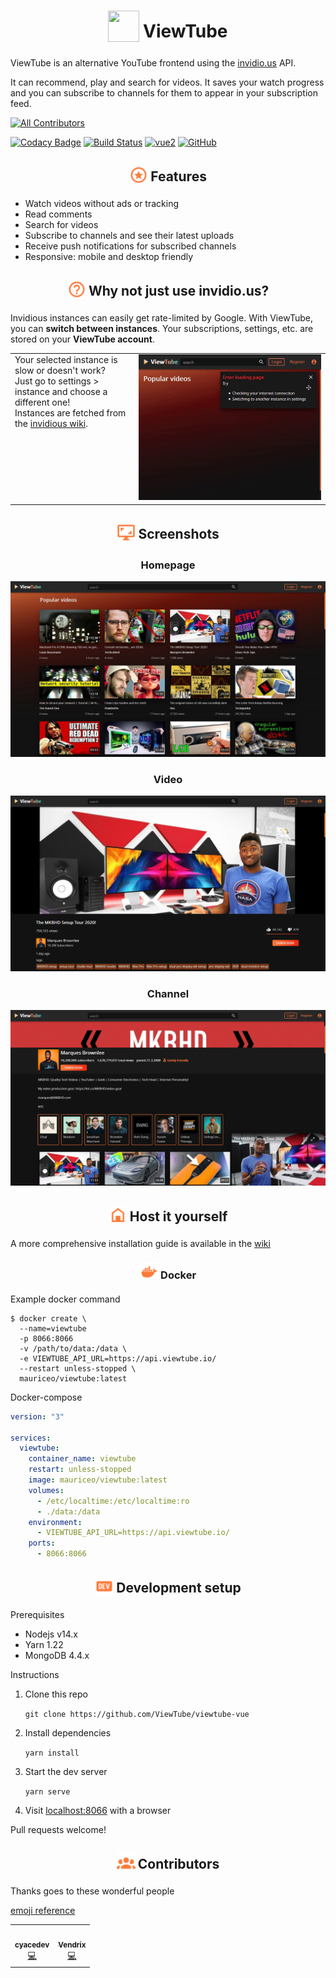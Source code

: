 <h1 align="center">
<sub>
<img  src="https://raw.githubusercontent.com/ViewTube/viewtube-vue/master/.github/images/logo.png"
      height="50"
      width="50">
</sub>
ViewTube
</h1>

ViewTube is an alternative YouTube frontend using the [invidio.us](https://github.com/iv-org/invidious) API.

It can recommend, play and search for videos. It saves your watch progress and you can subscribe to channels for them to appear in your subscription feed.

<!-- ALL-CONTRIBUTORS-BADGE:START - Do not remove or modify this section -->
[![All Contributors](https://img.shields.io/badge/all_contributors-2-orange.svg)](#contributors-)
<!-- ALL-CONTRIBUTORS-BADGE:END -->
[![Codacy Badge](https://app.codacy.com/project/badge/Grade/3c74d1eff3fe47609a4f889ec1acbdd5)](https://www.codacy.com/manual/mauriceoegerli/viewtube-vue?utm_source=github.com&amp;utm_medium=referral&amp;utm_content=mauriceoegerli/viewtube-vue&amp;utm_campaign=Badge_Grade)
[![Build Status](https://drone.oeger.li/api/badges/ViewTube/viewtube-vue/status.svg)](https://drone.oeger.li/ViewTube/viewtube-vue)
[![vue2](https://img.shields.io/badge/vue-2.x-brightgreen.svg)](https://vuejs.org/)
[![GitHub](https://img.shields.io/github/license/mauriceoegerli/viewtube-vue)](https://github.com/ViewTube/viewtube-vue/blob/master/LICENSE)

<h2 align="center">
<sub>
<img  src=".github/icons/star.svg"
      height="30"
      width="30">
</sub>
Features
</h2>

- Watch videos without ads or tracking
- Read comments
- Search for videos
- Subscribe to channels and see their latest uploads
- Receive push notifications for subscribed channels
- Responsive: mobile and desktop friendly

<h2 align="center">
<sub>
<img  src=".github/icons/question.svg"
      height="30"
      width="30">
</sub>
Why not just use invidio.us?
</h2>

Invidious instances can easily get rate-limited by Google. With ViewTube, you can <b>switch between instances</b>. Your subscriptions, settings, etc. are stored on your <b>ViewTube account</b>.

<table>
 <tr>
   <td valign="top">
     Your selected instance is slow or doesn't work?
     <br>
     Just go to settings > instance and choose a different one!
     <br>
     Instances are fetched from the <a href="https://github.com/iv-org/invidious/wiki/Invidious-Instances">invidious wiki</a>.
   </td>
   <td><img src=".github/images/switch_instance.gif" /></td>
 </tr>
</table>

<h2 align="center">
<sub>
<img  src=".github/icons/screenshot.svg"
      height="30"
      width="30">
</sub>
Screenshots
</h2>

<h3 align="center">
Homepage
</h3>

![Screenshot-Homepage](.github/images/screenshots/lxt1y0mk.bmp)

<h3 align="center">
Video
</h3>

![Screenshot-Video](.github/images/screenshots/g2ejf7wf.bmp)

<h3 align="center">
Channel
</h3>

![Screenshot-Channel](.github/images/screenshots/6j45ao5r.bmp)

<h2 align="center">
<sub>
<img  src=".github/icons/home.svg"
      height="30"
      width="30">
</sub>
Host it yourself
</h2>

A more comprehensive installation guide is available in the [wiki](https://github.com/ViewTube/viewtube-vue/wiki/Installation)

<h3 align="center">
<sub>
<img  src=".github/icons/docker.svg"
      height="30"
      width="30">
</sub>
Docker
</h3>

Example docker command

```docker
$ docker create \
  --name=viewtube
  -p 8066:8066
  -v /path/to/data:/data \
  -e VIEWTUBE_API_URL=https://api.viewtube.io/
  --restart unless-stopped \
  mauriceo/viewtube:latest
```

Docker-compose
```yml
version: "3"

services:
  viewtube:
    container_name: viewtube
    restart: unless-stopped
    image: mauriceo/viewtube:latest
    volumes:
      - /etc/localtime:/etc/localtime:ro
      - ./data:/data
    environment:
      - VIEWTUBE_API_URL=https://api.viewtube.io/
    ports:
      - 8066:8066
```

<h2 align="center">
<sub>
<img  src=".github/icons/dev.svg"
      height="30"
      width="30">
</sub>
Development setup
</h2>

Prerequisites
- Nodejs v14.x
- Yarn 1.22
- MongoDB 4.4.x

Instructions

 1. Clone this repo

    `git clone https://github.com/ViewTube/viewtube-vue`
 
 2. Install dependencies
 
    `yarn install`
 
 3. Start the dev server
 
    `yarn serve`
 
 4. Visit [localhost:8066](http://localhost:8066) with a browser
 
Pull requests welcome!

<h2 align="center">
<sub>
<img  src=".github/icons/people.svg"
      height="30"
      width="30">
</sub>
Contributors
</h2>

Thanks goes to these wonderful people

[emoji reference](https://allcontributors.org/docs/en/emoji-key)

<!-- ALL-CONTRIBUTORS-LIST:START - Do not remove or modify this section -->
<!-- prettier-ignore-start -->
<!-- markdownlint-disable -->
<table>
  <tr>
    <td align="center"><a href="https://github.com/cyacedev"><img src="https://avatars0.githubusercontent.com/u/46712905?v=4" width="100px;" alt=""/><br /><sub><b>cyacedev</b></sub></a><br /><a href="https://github.com/ViewTube/viewtube-vue/commits?author=cyacedev" title="Code">💻</a></td>
    <td align="center"><a href="https://github.com/ckVendrix"><img src="https://avatars2.githubusercontent.com/u/51775140?v=4" width="100px;" alt=""/><br /><sub><b>Vendrix</b></sub></a><br /><a href="https://github.com/ViewTube/viewtube-vue/commits?author=ckVendrix" title="Code">💻</a></td>
  </tr>
</table>

<!-- markdownlint-enable -->
<!-- prettier-ignore-end -->
<!-- ALL-CONTRIBUTORS-LIST:END -->
